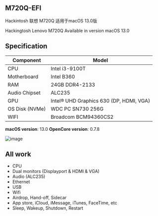 ## M720Q-EFI
Hackintosh 联想 M720Q
适用于macOS 13.0版

Hackingtosh Lenovo M720Q
Available in version macOS 13.0

## Specification
| **Component** | **Model** |
| ------------- | --------- |
| CPU | Intel i3-9100T |
| Motherboard | Intel B360 |
| RAM | 24GB DDR4-2133 |
| Audio Chipset | ALC235 |
| GPU | Intel® UHD Graphics 630 (DP, HDMI, VGA) |
| OS Disk (NVMe) | WDC PC SN730 256G |
| WIFI | Broadcom BCM94360CS2 |

**macOS version**: 13.0
**OpenCore version**: 0.7.8

![image](https://github.com/emumusic/M720Q-EFI/screenshot.png)

## All work

- CPU
- Dual monitors (Displayport & HDMI & VGA)
- Audio (ALC235)
- Ethernet
- USB
- Wifi
- Airdrop, Hand-off, Sidecar
- App store, iCloud, iMessage, iTunes, FaceTime, etc
- Sleep, Wakeup, Shutdown, Restart
